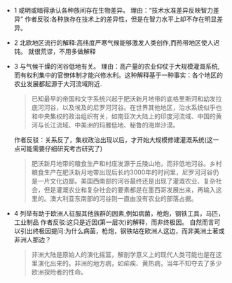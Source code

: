 - 1 或明或暗得承认各种族间存在生物差异。
  理由：“技术水准差异反映智力差异”
  作者反驳:各种族存在技术上的差异性，但是在智力水平上却不存在明显差异。
- 2 北欧地区流行的解释:高纬度严寒气候能够激发人类创作,而热带地区使人迟钝。
  就很荒谬，不用多做解释
- 3 与气候干燥的河谷低地有关。
  理由：高产量的农业仰仗于大规模灌溉系统,而有权利集中的官僚体制才能兴修水利。这种解释基于一种事实：各个地区的农业发展都起源于大河流域附近.
  
  >已知最早的帝国和文字系统兴起于肥沃新月地带的底格里斯河和幼发拉底河河谷，以及埃及的尼罗河河谷。在世界其他地区，治水系统似乎也和中央集权的政治组织有关，如南亚次大陆上的印度河流域、中国的黄河与长江流域、中美洲的玛雅低地、秘鲁的海岸沙漠。
  
  作者反驳：关系反了，集权政治出现以后，才开始大规模修建灌溉系统(这一点可能需要仔细研究考古研究了)
  
  >肥沃新月地带的粮食生产和村庄发源于丘陵山地，而非低地河谷。乡村粮食生产在肥沃新月地带出现后长约3000年的时间里，尼罗河河谷仍是一片文化边鄙。美国西南部的河谷最终还是出现了灌溉农业、复杂社会，但是灌溉农业和复杂社会的要素都是在墨西哥发展出来，再输入这里的。澳大利亚东南部的河谷则一直由没有农业的部落占据。
- 4 列举有助于欧洲人征服其他族群的因素,例如病菌，枪炮，钢铁工具，马匹，工业制品
  作者反驳:这只是近因(第一层次)的解释，而非终极因。
  自然而言可以引出终极因提问:为什么病菌，枪炮，钢铁站在欧洲人这边，而非美洲土著或非洲人那边？
  
  >非洲大陆是原始人的演化摇篮，解剖学意义上的现代人类可能也是在这里演化出来的。非洲的地方病，如疟疾、黄热病，当年不知夺去了多少欧洲探险者的性命。
